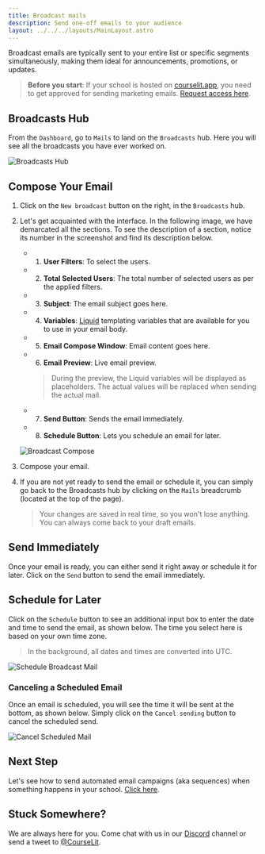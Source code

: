```yaml
---
title: Broadcast mails
description: Send one-off emails to your audience
layout: ../../../layouts/MainLayout.astro
---
```


Broadcast emails are typically sent to your entire list or specific segments simultaneously, making them ideal for announcements, promotions, or updates.

> **Before you start**: If your school is hosted on [courselit.app](https://courselit.app), you need to get approved for sending marketing emails. [Request access here](/en/email-marketing/mail-access-request).

## Broadcasts Hub

From the `Dashboard`, go to `Mails` to land on the `Broadcasts` hub. Here you will see all the broadcasts you have ever worked on.

![Broadcasts Hub](/assets/emails/broadcasts-hub.jpeg)

## Compose Your Email

1. Click on the `New broadcast` button on the right, in the `Broadcasts` hub.

2. Let's get acquainted with the interface. In the following image, we have demarcated all the sections. To see the description of a section, notice its number in the screenshot and find its description below.

    - 1. **User Filters**: To select the users.
    - 2. **Total Selected Users**: The total number of selected users as per the applied filters.
    - 3. **Subject**: The email subject goes here.
    - 4. **Variables**: [Liquid](https://liquidjs.com/) templating variables that are available for you to use in your email body.
    - 5. **Email Compose Window**: Email content goes here. 
    - 6. **Email Preview**: Live email preview.
        > During the preview, the Liquid variables will be displayed as placeholders. The actual values will be replaced when sending the actual mail.
    - 7. **Send Button**: Sends the email immediately.
    - 8. **Schedule Button**: Lets you schedule an email for later.

    ![Broadcast Compose](/assets/emails/compose-broadcast.jpeg)

3. Compose your email.

4. If you are not yet ready to send the email or schedule it, you can simply go back to the Broadcasts hub by clicking on the `Mails` breadcrumb (located at the top of the page). 

    > Your changes are saved in real time, so you won't lose anything. You can always come back to your draft emails.

## Send Immediately

Once your email is ready, you can either send it right away or schedule it for later. Click on the `Send` button to send the email immediately.

## Schedule for Later

Click on the `Schedule` button to see an additional input box to enter the date and time to send the email, as shown below. The time you select here is based on your own time zone.

> In the background, all dates and times are converted into UTC.

![Schedule Broadcast Mail](/assets/emails/schedule.jpeg)

### Canceling a Scheduled Email

Once an email is scheduled, you will see the time it will be sent at the bottom, as shown below. Simply click on the `Cancel sending` button to cancel the scheduled send.

![Cancel Scheduled Mail](/assets/emails/scheduled-mail.jpeg)

## Next Step

Let's see how to send automated email campaigns (aka sequences) when something happens in your school. [Click here](/en/email-marketing/sequences).

## Stuck Somewhere?

We are always here for you. Come chat with us in our <a href="https://discord.com/invite/GR4bQsN" target="_blank">Discord</a> channel or send a tweet to <a href="https://twitter.com/courselit" target="_blank">@CourseLit</a>.